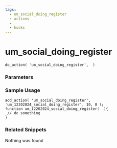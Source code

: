 ```yaml
---
tags: 
  - um_social_doing_register
  - actions
  - 
  - hooks
---
```

# um\_social\_doing\_register

``` php:no-line-numbers
do_action( 'um_social_doing_register',  )
```
<div class='hook-sep'></div>

### Parameters

<div class='hook-sep'></div>



### Sample Usage

``` php:no-line-numbers
add_action( 'um_social_doing_register', 'um_12202024_social_doing_register', 10, 0 );
function um_12202024_social_doing_register(  ){
 // do something
}
```
<div class='hook-sep'></div>



### Related Snippets

Nothing was found

